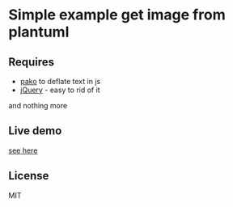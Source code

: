 # Simple example get image from plantuml

## Requires

- [pako](https://github.com/nodeca/pako) to deflate text in js
- [jQuery](http://jquery.com/) - easy to rid of it

and nothing more

## Live demo
[see here](http://examples.gbdev.xyz/plantuml/)

## License

MIT
